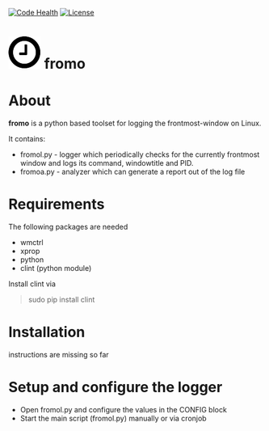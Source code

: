 [![Code Health](https://landscape.io/github/yafp/fromo/master/landscape.svg?style=flat)](https://landscape.io/github/yafp/fromo/master)
[![License](https://img.shields.io/badge/license-GPL3-brightgreen.svg)](LICENSE)

![logo](https://raw.githubusercontent.com/yafp/fromo/master/img/fa-clock-o_64_0_000000_none.png) fromo
==========

# About
**fromo** is a python based toolset for logging the frontmost-window on Linux.

It contains:

- fromol.py - logger which periodically checks for the currently frontmost window and logs its command, windowtitle and PID.
- fromoa.py - analyzer which can generate a report out of the log file


# Requirements
The following packages are needed
- wmctrl
- xprop
- python
- clint (python module)

Install clint via

> sudo pip install clint


# Installation
instructions are missing so far


# Setup and configure the logger
- Open fromol.py and configure the values in the CONFIG block
- Start the main script (fromol.py) manually or via cronjob
